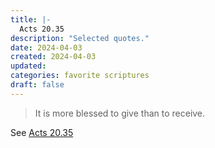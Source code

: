 ```yaml
---
title: |-
  Acts 20.35
description: "Selected quotes."
date: 2024-04-03
created: 2024-04-03
updated: 
categories: favorite scriptures
draft: false
---
```


> It is more blessed to give than to receive.

See [Acts 20.35](https://www.churchofjesuschrist.org/study/scriptures/nt/acts/20?id=p35&lang=eng#p35)